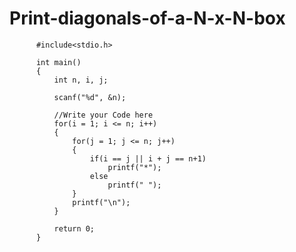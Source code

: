 # Print-diagonals-of-a-N-x-N-box

          #include<stdio.h>

          int main()
          {
              int n, i, j;

              scanf("%d", &n);

              //Write your Code here
              for(i = 1; i <= n; i++)
              {
                  for(j = 1; j <= n; j++)
                  {   
                      if(i == j || i + j == n+1)
                          printf("*");
                      else
                          printf(" "); 
                  }   
                  printf("\n");
              }

              return 0;
          }
